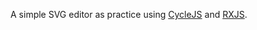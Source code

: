A simple SVG editor as practice using [CycleJS](http://cycle.js.org/) and [RXJS](http://reactivex.io/).